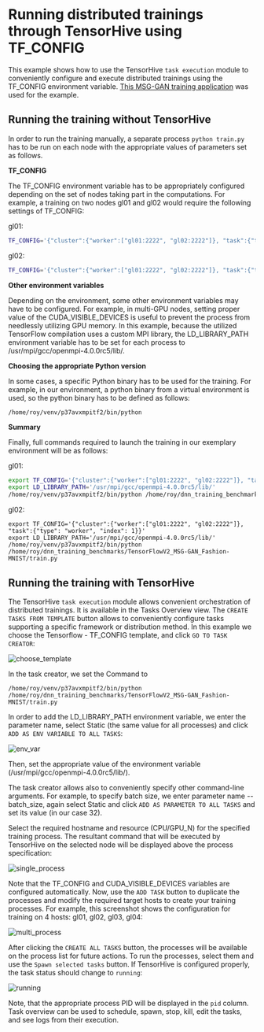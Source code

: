 # Running distributed trainings through TensorHive using TF_CONFIG

This example shows how to use the TensorHive `task execution` module to
conveniently configure and execute distributed trainings using
the TF_CONFIG environment variable. 
[This MSG-GAN training application](https://github.com/roscisz/dnn_training_benchmarks/tree/master/TensorFlowV2_MSG-GAN_Fashion-MNIST)
was used for the example.

## Running the training without TensorHive

In order to run the training manually, a separate process `python train.py`
has to be run on each node with the appropriate values of parameters set as follows.

**TF_CONFIG**

The TF_CONFIG environment variable has to be appropriately configured depending
on the set of nodes taking part in the computations.
For example, a training on two nodes gl01 and gl02 would require the following
settings of TF_CONFIG:

gl01:
```bash
TF_CONFIG='{"cluster":{"worker":["gl01:2222", "gl02:2222"]}, "task":{"type": "worker", "index": 0}}'
```

gl02:
```bash
TF_CONFIG='{"cluster":{"worker":["gl01:2222", "gl02:2222"]}, "task":{"type": "worker", "index": 1}}'
```

**Other environment variables**

Depending on the environment, some other environment variables may have to be configured.
For example, in multi-GPU nodes, setting proper value of the CUDA_VISIBLE_DEVICES is useful
to prevent the process from needlessly utilizing GPU memory. In this example,
because the utilized TensorFlow compilation uses a custom MPI library, the LD_LIBRARY_PATH environment
variable has to be set for each process to /usr/mpi/gcc/openmpi-4.0.0rc5/lib/.

**Choosing the appropriate Python version**

In some cases, a specific Python binary has to be used for the training.
For example, in our environment, a python binary from a virtual environment
is used, so the python binary has to be defined as follows:

```
/home/roy/venv/p37avxmpitf2/bin/python
```

**Summary**

Finally, full commands required to launch the training in our exemplary environment will be as follows:

gl01:

```bash
export TF_CONFIG='{"cluster":{"worker":["gl01:2222", "gl02:2222"]}, "task":{"type": "worker", "index": 0}}'
export LD_LIBRARY_PATH='/usr/mpi/gcc/openmpi-4.0.0rc5/lib/'
/home/roy/venv/p37avxmpitf2/bin/python /home/roy/dnn_training_benchmarks/TensorFlowV2_MSG-GAN_Fashion-MNIST/train.py
```

gl02:

```
export TF_CONFIG='{"cluster":{"worker":["gl01:2222", "gl02:2222"]}, "task":{"type": "worker", "index": 1}}'
export LD_LIBRARY_PATH='/usr/mpi/gcc/openmpi-4.0.0rc5/lib/'
/home/roy/venv/p37avxmpitf2/bin/python /home/roy/dnn_training_benchmarks/TensorFlowV2_MSG-GAN_Fashion-MNIST/train.py
```


## Running the training with TensorHive

The TensorHive `task execution` module allows convenient orchestration of distributed trainings.
It is available in the Tasks Overview view. The `CREATE TASKS FROM TEMPLATE` button allows to
conveniently configure tasks supporting a specific framework or distribution method. In this
example we choose the Tensorflow - TF_CONFIG template, and click `GO TO TASK CREATOR`:

![choose_template](https://raw.githubusercontent.com/roscisz/TensorHive/master/examples/TF_CONFIG/img/choose_template.png)

In the task creator, we set the Command to
```
/home/roy/venv/p37avxmpitf2/bin/python /home/roy/dnn_training_benchmarks/TensorFlowV2_MSG-GAN_Fashion-MNIST/train.py
```

In order to add the LD_LIBRARY_PATH environment variable, we enter the parameter name,
select Static (the same value for all processes) and click `ADD AS ENV VARIABLE TO ALL TASKS`:

![env_var](https://raw.githubusercontent.com/roscisz/TensorHive/master/examples/TF_CONFIG/img/env_var.png)

Then, set the appropriate value of the environment variable (/usr/mpi/gcc/openmpi-4.0.0rc5/lib/).

The task creator allows also to conveniently specify other command-line arguments. For example,
to specify batch size, we enter parameter name --batch_size, again select Static and click
`ADD AS PARAMETER TO ALL TASKS` and set its value (in our case 32).

Select the required hostname and resource (CPU/GPU_N) for the specified training process. The resultant
command that will be executed by TensorHive on the selected node will be displayed above the process specification:

![single_process](https://raw.githubusercontent.com/roscisz/TensorHive/master/examples/TF_CONFIG/img/single_process.png)

Note that the TF_CONFIG and CUDA_VISIBLE_DEVICES variables are configured automatically. Now, use
the `ADD TASK` button to duplicate the processes and modify the required target hosts to create
your training processes. For example, this screenshot shows the configuration for training on 4
hosts: gl01, gl02, gl03, gl04:

![multi_process](https://raw.githubusercontent.com/roscisz/TensorHive/master/examples/TF_CONFIG/img/multi_process.png)

After clicking the `CREATE ALL TASKS` button, the processes will be available on the process list for future actions.
To run the processes, select them and use the `Spawn selected tasks` button. If TensorHive is configured properly,
the task status should change to `running`:

![running](https://raw.githubusercontent.com/roscisz/TensorHive/master/examples/TF_CONFIG/img/running.png)

Note, that the appropriate process PID will be displayed in the `pid` column. Task overview can
be used to schedule, spawn, stop, kill, edit the tasks, and see logs from their execution.
